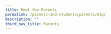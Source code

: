 ```yaml
---
title: Meet the Parents
permalink: /parents-and-students/parents/mtp/
description: ""
third_nav_title: Parents
---
```

